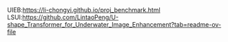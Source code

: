 UIEB:https://li-chongyi.github.io/proj_benchmark.html
LSUI:https://github.com/LintaoPeng/U-shape_Transformer_for_Underwater_Image_Enhancement?tab=readme-ov-file

